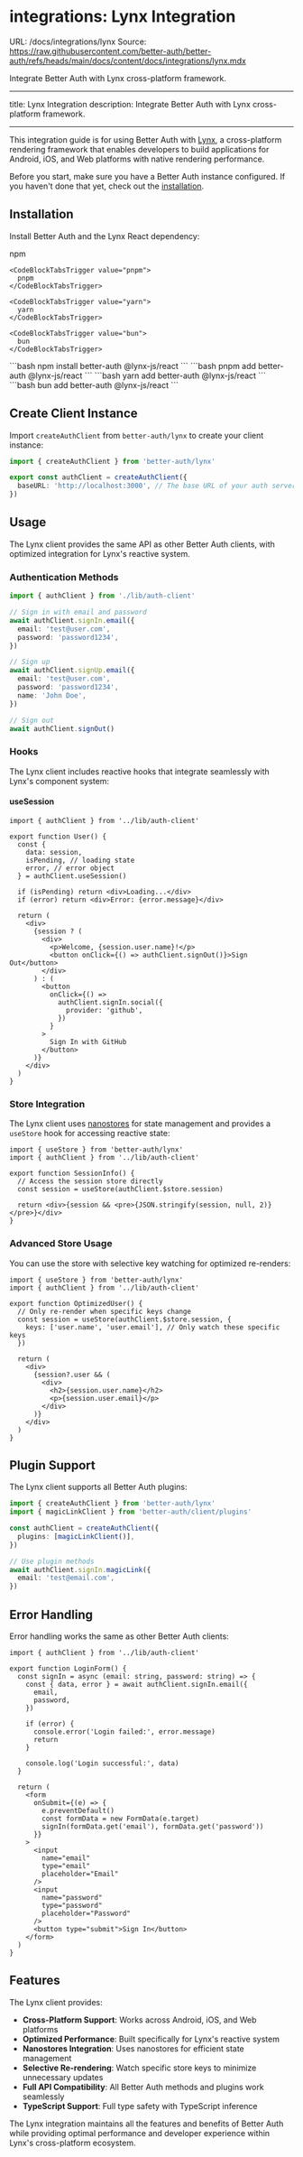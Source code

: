 # integrations: Lynx Integration

URL: /docs/integrations/lynx
Source: https://raw.githubusercontent.com/better-auth/better-auth/refs/heads/main/docs/content/docs/integrations/lynx.mdx

Integrate Better Auth with Lynx cross-platform framework.

---

title: Lynx Integration
description: Integrate Better Auth with Lynx cross-platform framework.

---

This integration guide is for using Better Auth with [Lynx](https://lynxjs.org), a cross-platform rendering framework that enables developers to build applications for Android, iOS, and Web platforms with native rendering performance.

Before you start, make sure you have a Better Auth instance configured. If you haven't done that yet, check out the [installation](/docs/installation).

## Installation

Install Better Auth and the Lynx React dependency:

<CodeBlockTabs defaultValue="npm">
  <CodeBlockTabsList>
    <CodeBlockTabsTrigger value="npm">
      npm
    </CodeBlockTabsTrigger>

    <CodeBlockTabsTrigger value="pnpm">
      pnpm
    </CodeBlockTabsTrigger>

    <CodeBlockTabsTrigger value="yarn">
      yarn
    </CodeBlockTabsTrigger>

    <CodeBlockTabsTrigger value="bun">
      bun
    </CodeBlockTabsTrigger>

  </CodeBlockTabsList>

  <CodeBlockTab value="npm">
    ```bash
    npm install better-auth @lynx-js/react
    ```
  </CodeBlockTab>

  <CodeBlockTab value="pnpm">
    ```bash
    pnpm add better-auth @lynx-js/react
    ```
  </CodeBlockTab>

  <CodeBlockTab value="yarn">
    ```bash
    yarn add better-auth @lynx-js/react
    ```
  </CodeBlockTab>

  <CodeBlockTab value="bun">
    ```bash
    bun add better-auth @lynx-js/react
    ```
  </CodeBlockTab>
</CodeBlockTabs>

## Create Client Instance

Import `createAuthClient` from `better-auth/lynx` to create your client instance:

```ts title="lib/auth-client.ts"
import { createAuthClient } from 'better-auth/lynx'

export const authClient = createAuthClient({
  baseURL: 'http://localhost:3000', // The base URL of your auth server
})
```

## Usage

The Lynx client provides the same API as other Better Auth clients, with optimized integration for Lynx's reactive system.

### Authentication Methods

```ts
import { authClient } from './lib/auth-client'

// Sign in with email and password
await authClient.signIn.email({
  email: 'test@user.com',
  password: 'password1234',
})

// Sign up
await authClient.signUp.email({
  email: 'test@user.com',
  password: 'password1234',
  name: 'John Doe',
})

// Sign out
await authClient.signOut()
```

### Hooks

The Lynx client includes reactive hooks that integrate seamlessly with Lynx's component system:

#### useSession

```tsx title="components/user.tsx"
import { authClient } from '../lib/auth-client'

export function User() {
  const {
    data: session,
    isPending, // loading state
    error, // error object
  } = authClient.useSession()

  if (isPending) return <div>Loading...</div>
  if (error) return <div>Error: {error.message}</div>

  return (
    <div>
      {session ? (
        <div>
          <p>Welcome, {session.user.name}!</p>
          <button onClick={() => authClient.signOut()}>Sign Out</button>
        </div>
      ) : (
        <button
          onClick={() =>
            authClient.signIn.social({
              provider: 'github',
            })
          }
        >
          Sign In with GitHub
        </button>
      )}
    </div>
  )
}
```

### Store Integration

The Lynx client uses [nanostores](https://github.com/nanostores/nanostores) for state management and provides a `useStore` hook for accessing reactive state:

```tsx title="components/session-info.tsx"
import { useStore } from 'better-auth/lynx'
import { authClient } from '../lib/auth-client'

export function SessionInfo() {
  // Access the session store directly
  const session = useStore(authClient.$store.session)

  return <div>{session && <pre>{JSON.stringify(session, null, 2)}</pre>}</div>
}
```

### Advanced Store Usage

You can use the store with selective key watching for optimized re-renders:

```tsx title="components/optimized-user.tsx"
import { useStore } from 'better-auth/lynx'
import { authClient } from '../lib/auth-client'

export function OptimizedUser() {
  // Only re-render when specific keys change
  const session = useStore(authClient.$store.session, {
    keys: ['user.name', 'user.email'], // Only watch these specific keys
  })

  return (
    <div>
      {session?.user && (
        <div>
          <h2>{session.user.name}</h2>
          <p>{session.user.email}</p>
        </div>
      )}
    </div>
  )
}
```

## Plugin Support

The Lynx client supports all Better Auth plugins:

```ts title="lib/auth-client.ts"
import { createAuthClient } from 'better-auth/lynx'
import { magicLinkClient } from 'better-auth/client/plugins'

const authClient = createAuthClient({
  plugins: [magicLinkClient()],
})

// Use plugin methods
await authClient.signIn.magicLink({
  email: 'test@email.com',
})
```

## Error Handling

Error handling works the same as other Better Auth clients:

```tsx title="components/login-form.tsx"
import { authClient } from '../lib/auth-client'

export function LoginForm() {
  const signIn = async (email: string, password: string) => {
    const { data, error } = await authClient.signIn.email({
      email,
      password,
    })

    if (error) {
      console.error('Login failed:', error.message)
      return
    }

    console.log('Login successful:', data)
  }

  return (
    <form
      onSubmit={(e) => {
        e.preventDefault()
        const formData = new FormData(e.target)
        signIn(formData.get('email'), formData.get('password'))
      }}
    >
      <input
        name="email"
        type="email"
        placeholder="Email"
      />
      <input
        name="password"
        type="password"
        placeholder="Password"
      />
      <button type="submit">Sign In</button>
    </form>
  )
}
```

## Features

The Lynx client provides:

- **Cross-Platform Support**: Works across Android, iOS, and Web platforms
- **Optimized Performance**: Built specifically for Lynx's reactive system
- **Nanostores Integration**: Uses nanostores for efficient state management
- **Selective Re-rendering**: Watch specific store keys to minimize unnecessary updates
- **Full API Compatibility**: All Better Auth methods and plugins work seamlessly
- **TypeScript Support**: Full type safety with TypeScript inference

The Lynx integration maintains all the features and benefits of Better Auth while providing optimal performance and developer experience within Lynx's cross-platform ecosystem.
